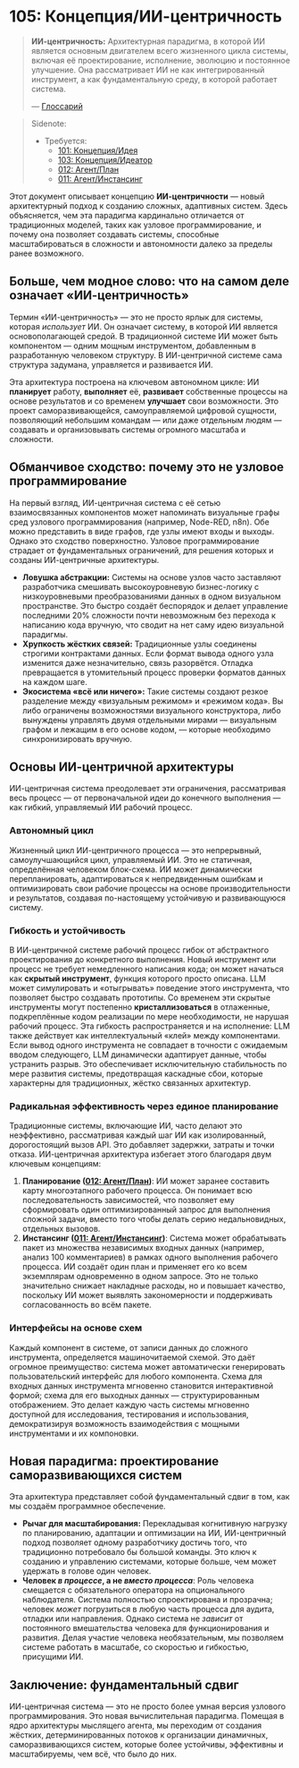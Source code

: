 # 105: Концепция/ИИ-центричность

> **ИИ-центричность:** Архитектурная парадигма, в которой ИИ является основным двигателем всего жизненного цикла системы, включая её проектирование, исполнение, эволюцию и постоянное улучшение. Она рассматривает ИИ не как интегрированный инструмент, а как фундаментальную среду, в которой работает система.
>
> — [Глоссарий](./000_glossary.md)

> Sidenote:
> - Требуется:
>   - [101: Концепция/Идея](./101_concept_idea.md)
>   - [103: Концепция/Идеатор](./103_concept_ideator.md)
>   - [012: Агент/План](./012_agent_plan.md)
>   - [011: Агент/Инстансинг](./011_agent_instancing.md)

Этот документ описывает концепцию **ИИ-центричности** — новый архитектурный подход к созданию сложных, адаптивных систем. Здесь объясняется, чем эта парадигма кардинально отличается от традиционных моделей, таких как узловое программирование, и почему она позволяет создавать системы, способные масштабироваться в сложности и автономности далеко за пределы ранее возможного.

## Больше, чем модное слово: что на самом деле означает «ИИ-центричность»

Термин «ИИ-центричность» — это не просто ярлык для системы, которая _использует_ ИИ. Он означает систему, в которой ИИ является основополагающей средой. В традиционной системе ИИ может быть компонентом — одним мощным инструментом, добавленным в разработанную человеком структуру. В ИИ-центричной системе сама структура задумана, управляется и развивается ИИ.

Эта архитектура построена на ключевом автономном цикле: ИИ **планирует** работу, **выполняет** её, **развивает** собственные процессы на основе результатов и со временем **улучшает** свои возможности. Это проект саморазвивающейся, самоуправляемой цифровой сущности, позволяющий небольшим командам — или даже отдельным людям — создавать и организовывать системы огромного масштаба и сложности.

## Обманчивое сходство: почему это не узловое программирование

На первый взгляд, ИИ-центричная система с её сетью взаимосвязанных компонентов может напоминать визуальные графы сред узлового программирования (например, Node-RED, n8n). Обе можно представить в виде графов, где узлы имеют входы и выходы. Однако это сходство поверхностно. Узловое программирование страдает от фундаментальных ограничений, для решения которых и созданы ИИ-центричные архитектуры.

- **Ловушка абстракции:** Системы на основе узлов часто заставляют разработчика смешивать высокоуровневую бизнес-логику с низкоуровневыми преобразованиями данных в одном визуальном пространстве. Это быстро создаёт беспорядок и делает управление последними 20% сложности почти невозможным без перехода к написанию кода вручную, что сводит на нет саму идею визуальной парадигмы.
- **Хрупкость жёстких связей:** Традиционные узлы соединены строгими контрактами данных. Если формат вывода одного узла изменится даже незначительно, связь разорвётся. Отладка превращается в утомительный процесс проверки форматов данных на каждом шаге.
- **Экосистема «всё или ничего»:** Такие системы создают резкое разделение между «визуальным режимом» и «режимом кода». Вы либо ограничены возможностями визуального конструктора, либо вынуждены управлять двумя отдельными мирами — визуальным графом и лежащим в его основе кодом, — которые необходимо синхронизировать вручную.

## Основы ИИ-центричной архитектуры

ИИ-центричная система преодолевает эти ограничения, рассматривая весь процесс — от первоначальной идеи до конечного выполнения — как гибкий, управляемый ИИ рабочий процесс.

### Автономный цикл

Жизненный цикл ИИ-центричного процесса — это непрерывный, самоулучшающийся цикл, управляемый ИИ. Это не статичная, определённая человеком блок-схема. ИИ может динамически перепланировать, адаптироваться к непредвиденным ошибкам и оптимизировать свои рабочие процессы на основе производительности и результатов, создавая по-настоящему устойчивую и развивающуюся систему.

### Гибкость и устойчивость

В ИИ-центричной системе рабочий процесс гибок от абстрактного проектирования до конкретного выполнения. Новый инструмент или процесс не требует немедленного написания кода; он может начаться как **скрытый инструмент**, функция которого просто описана. LLM может симулировать и «отыгрывать» поведение этого инструмента, что позволяет быстро создавать прототипы. Со временем эти скрытые инструменты могут постепенно **кристаллизоваться** в отлаженные, подкреплённые кодом реализации по мере необходимости, не нарушая рабочий процесс. Эта гибкость распространяется и на исполнение: LLM также действует как интеллектуальный «клей» между компонентами. Если вывод одного инструмента не совпадает в точности с ожидаемым вводом следующего, LLM динамически адаптирует данные, чтобы устранить разрыв. Это обеспечивает исключительную стабильность по мере развития системы, предотвращая каскадные сбои, которые характерны для традиционных, жёстко связанных архитектур.

### Радикальная эффективность через единое планирование

Традиционные системы, включающие ИИ, часто делают это неэффективно, рассматривая каждый шаг ИИ как изолированный, дорогостоящий вызов API. Это добавляет задержки, затраты и точки отказа. ИИ-центричная архитектура избегает этого благодаря двум ключевым концепциям:

1.  **Планирование ([012: Агент/План](./012_agent_plan.md))**: ИИ может заранее составить карту многоэтапного рабочего процесса. Он понимает всю последовательность зависимостей, что позволяет ему сформировать один оптимизированный запрос для выполнения сложной задачи, вместо того чтобы делать серию недальновидных, отдельных вызовов.
2.  **Инстансинг ([011: Агент/Инстансинг](./011_agent_instancing.md))**: Система может обрабатывать пакет из множества независимых входных данных (например, анализ 100 комментариев) в рамках одного выполнения рабочего процесса. ИИ создаёт один план и применяет его ко всем экземплярам одновременно в одном запросе. Это не только значительно снижает накладные расходы, но и повышает качество, поскольку ИИ может выявлять закономерности и поддерживать согласованность во всём пакете.

### Интерфейсы на основе схем

Каждый компонент в системе, от записи данных до сложного инструмента, определяется машиночитаемой схемой. Это даёт огромное преимущество: система может автоматически генерировать пользовательский интерфейс для любого компонента. Схема для входных данных инструмента мгновенно становится интерактивной формой; схема для его выходных данных — структурированным отображением. Это делает каждую часть системы мгновенно доступной для исследования, тестирования и использования, демократизируя возможность взаимодействия с мощными инструментами и их компоновки.

## Новая парадигма: проектирование саморазвивающихся систем

Эта архитектура представляет собой фундаментальный сдвиг в том, как мы создаём программное обеспечение.

- **Рычаг для масштабирования:** Перекладывая когнитивную нагрузку по планированию, адаптации и оптимизации на ИИ, ИИ-центричный подход позволяет одному разработчику достичь того, что традиционно потребовало бы большой команды. Это ключ к созданию и управлению системами, которые больше, чем может удержать в голове один человек.
- **Человек _в процессе_, а не _вместо процесса_**: Роль человека смещается с обязательного оператора на опционального наблюдателя. Система полностью спроектирована и прозрачна; человек _может_ погрузиться в любую часть процесса для аудита, отладки или направления. Однако система не _зависит_ от постоянного вмешательства человека для функционирования и развития. Делая участие человека необязательным, мы позволяем системе работать в масштабе, со скоростью и гибкостью, присущими ИИ.

## Заключение: фундаментальный сдвиг

ИИ-центричная система — это не просто более умная версия узлового программирования. Это новая вычислительная парадигма. Помещая в ядро архитектуры мыслящего агента, мы переходим от создания жёстких, детерминированных потоков к организации динамичных, саморазвивающихся систем, которые более устойчивы, эффективны и масштабируемы, чем всё, что было до них.
